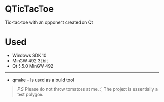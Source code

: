 
# QTicTacToe
Tic-tac-toe with an opponent created on Qt

# Used
 - Windows SDK 10 
 - MinGW 492 32bit 
 - Qt 5.5.0 MinGW 492

---
- qmake - Is used as a build tool


> *P.S* Please do not throw tomatoes at me. :) The project is essentially a test polygon.

